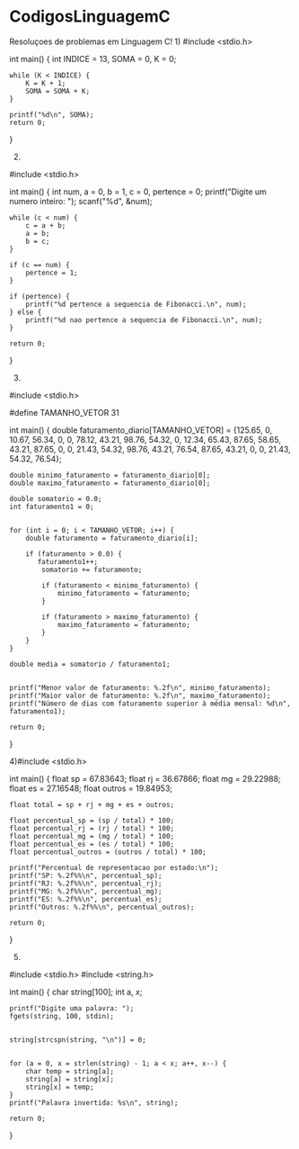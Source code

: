 # CodigosLinguagemC
Resoluçoes de problemas em Linguagem C!
1)
#include <stdio.h>

int main() {
    int INDICE = 13, SOMA = 0, K = 0;

    while (K < INDICE) {
        K = K + 1;
        SOMA = SOMA + K;
    }

    printf("%d\n", SOMA);
    return 0;
}

2)
#include <stdio.h>

int main() {
    int num, a = 0, b = 1, c = 0, pertence = 0;
    printf("Digite um numero inteiro: ");
    scanf("%d", &num);
    
    while (c < num) {
        c = a + b;
        a = b;
        b = c;
    }

    if (c == num) {
        pertence = 1;
    }

    if (pertence) {
        printf("%d pertence a sequencia de Fibonacci.\n", num);
    } else {
        printf("%d nao pertence a sequencia de Fibonacci.\n", num);
    }

    return 0;
}

3)
#include <stdio.h>

#define TAMANHO_VETOR 31

int main() {
    double faturamento_diario[TAMANHO_VETOR] = {125.65, 0, 10.67, 56.34, 0, 0, 78.12, 43.21, 98.76, 54.32, 0, 12.34, 65.43, 87.65, 58.65, 43.21, 87.65, 0, 0, 21.43, 54.32, 98.76, 43.21, 76.54, 87.65, 43.21, 0, 0, 21.43, 54.32, 76.54};

    double minimo_faturamento = faturamento_diario[0];
    double maximo_faturamento = faturamento_diario[0];

    double somatorio = 0.0;
    int faturamento1 = 0;

   
    for (int i = 0; i < TAMANHO_VETOR; i++) {
        double faturamento = faturamento_diario[i];

        if (faturamento > 0.0) {
           faturamento1++;
            somatorio += faturamento;

            if (faturamento < minimo_faturamento) {
                minimo_faturamento = faturamento;
            }

            if (faturamento > maximo_faturamento) {
                maximo_faturamento = faturamento;
            }
        }
    }

    double media = somatorio / faturamento1;

  
    printf("Menor valor de faturamento: %.2f\n", minimo_faturamento);
    printf("Maior valor de faturamento: %.2f\n", maximo_faturamento);
    printf("Número de dias com faturamento superior à média mensal: %d\n", faturamento1);
    
    return 0;
}

4)#include <stdio.h>

int main() {
    float sp = 67.83643;
    float rj = 36.67866;
    float mg = 29.22988;
    float es = 27.16548;
    float outros = 19.84953;
    
    float total = sp + rj + mg + es + outros;
    
    float percentual_sp = (sp / total) * 100;
    float percentual_rj = (rj / total) * 100;
    float percentual_mg = (mg / total) * 100;
    float percentual_es = (es / total) * 100;
    float percentual_outros = (outros / total) * 100;
    
    printf("Percentual de representacao por estado:\n");
    printf("SP: %.2f%%\n", percentual_sp);
    printf("RJ: %.2f%%\n", percentual_rj);
    printf("MG: %.2f%%\n", percentual_mg);
    printf("ES: %.2f%%\n", percentual_es);
    printf("Outros: %.2f%%\n", percentual_outros);
    
    return 0;
}

5)
#include <stdio.h>
#include <string.h>

int main() {
    char string[100];
    int a, x;
    
 
    printf("Digite uma palavra: ");
    fgets(string, 100, stdin);
    

    string[strcspn(string, "\n")] = 0;
    
  
    for (a = 0, x = strlen(string) - 1; a < x; a++, x--) {
        char temp = string[a];
        string[a] = string[x];
        string[x] = temp;
    }
    printf("Palavra invertida: %s\n", string);
    
    return 0;
}

